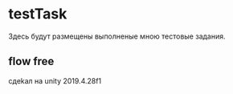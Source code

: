 # testTask
Здесь будут размещены выполненые мною тестовые задания.

## flow free
сдеkал на unity 2019.4.28f1 

